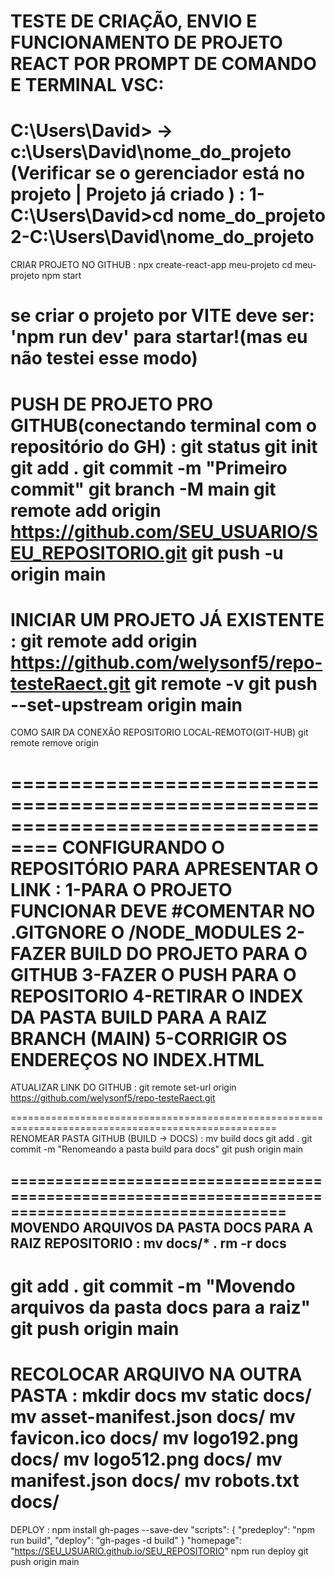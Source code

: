 
TESTE DE CRIAÇÃO, ENVIO E FUNCIONAMENTO DE PROJETO REACT POR PROMPT DE COMANDO E TERMINAL VSC:
================================================================================================
C:\Users\David> -> c:\Users\David\nome_do_projeto (Verificar se o gerenciador está no projeto | Projeto já criado )
:
1-C:\Users\David>cd nome_do_projeto
2-C:\Users\David\nome_do_projeto
=================================================================================================
CRIAR PROJETO NO GITHUB
:
npx create-react-app meu-projeto
cd meu-projeto
npm start

se criar o projeto por VITE deve ser: 'npm run dev' para startar!(mas eu não testei esse modo)
=====================================================================================================
PUSH DE PROJETO PRO GITHUB(conectando terminal com o repositório do GH)
:
git status
git init
git add .
git commit -m "Primeiro commit"
git branch -M main
git remote add origin https://github.com/SEU_USUARIO/SEU_REPOSITORIO.git
git push -u origin main
====================================================================================================
INICIAR UM PROJETO JÁ EXISTENTE
:
git remote add origin https://github.com/welysonf5/repo-testeRaect.git
git remote -v
git push --set-upstream origin main
=================================================================================
COMO SAIR DA CONEXÃO REPOSITORIO LOCAL-REMOTO(GIT-HUB)
git remote remove origin

==================================================================================
CONFIGURANDO O REPOSITÓRIO PARA APRESENTAR O LINK
:
1-PARA O PROJETO FUNCIONAR DEVE #COMENTAR NO .GITGNORE O /NODE_MODULES
2-FAZER BUILD DO PROJETO PARA O GITHUB
3-FAZER O PUSH PARA O REPOSITORIO
4-RETIRAR O INDEX DA PASTA BUILD PARA A RAIZ BRANCH (MAIN)
5-CORRIGIR OS ENDEREÇOS NO INDEX.HTML
====================================================================================================

ATUALIZAR LINK DO GITHUB
:
git remote set-url origin https://github.com/welysonf5/repo-testeRaect.git


====================================================================================================
RENOMEAR PASTA GITHUB (BUILD -> DOCS)
:
mv build docs
git add .
git commit -m "Renomeando a pasta build para docs"
git push origin main

=====================================================================================================
MOVENDO ARQUIVOS DA PASTA DOCS PARA A RAIZ REPOSITORIO
:
mv docs/* .
rm -r docs
---
git add .
git commit -m "Movendo arquivos da pasta docs para a raiz"
git push origin main
=====================================================================================================
RECOLOCAR ARQUIVO NA OUTRA PASTA 
:
mkdir docs
mv static docs/
mv asset-manifest.json docs/
mv favicon.ico docs/
mv logo192.png docs/
mv logo512.png docs/
mv manifest.json docs/
mv robots.txt docs/
=====================================================================================================


DEPLOY
:
npm install gh-pages --save-dev
"scripts": {
  "predeploy": "npm run build",
  "deploy": "gh-pages -d build"
}
"homepage": "https://SEU_USUARIO.github.io/SEU_REPOSITORIO"
npm run deploy
git push origin main


